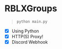 # RBLXGroups

>```python
>python main.py
>```

- [X] Using Python
- [X] HTTP(S) Proxy!
- [X] Discord Webhook

